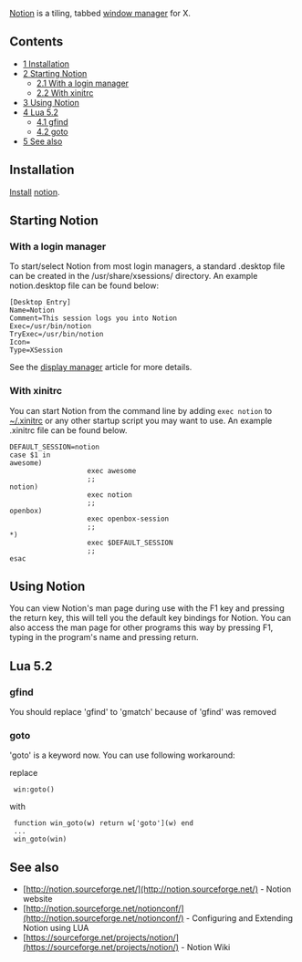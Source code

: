 [Notion](http://notion.sf.net) is a tiling, tabbed [window manager](/index.php/Window_manager "Window manager") for X.

## Contents

*   [1 Installation](#Installation)
*   [2 Starting Notion](#Starting_Notion)
    *   [2.1 With a login manager](#With_a_login_manager)
    *   [2.2 With xinitrc](#With_xinitrc)
*   [3 Using Notion](#Using_Notion)
*   [4 Lua 5.2](#Lua_5.2)
    *   [4.1 gfind](#gfind)
    *   [4.2 goto](#goto)
*   [5 See also](#See_also)

## Installation

[Install](/index.php/Install "Install") [notion](https://www.archlinux.org/packages/?name=notion).

## Starting Notion

### With a login manager

To start/select Notion from most login managers, a standard .desktop file can be created in the /usr/share/xsessions/ directory. An example notion.desktop file can be found below:

```
[Desktop Entry]
Name=Notion
Comment=This session logs you into Notion
Exec=/usr/bin/notion
TryExec=/usr/bin/notion
Icon=
Type=XSession

```

See the [display manager](/index.php/Display_manager "Display manager") article for more details.

### With xinitrc

You can start Notion from the command line by adding `exec notion` to [~/.xinitrc](/index.php/~/.xinitrc "~/.xinitrc") or any other startup script you may want to use. An example .xinitrc file can be found below.

```
DEFAULT_SESSION=notion
case $1 in
awesome) 
                   exec awesome
                   ;;
notion) 
                   exec notion
                   ;;
openbox) 
                   exec openbox-session
                   ;;
*) 
                   exec $DEFAULT_SESSION
                   ;;
esac

```

## Using Notion

You can view Notion's man page during use with the F1 key and pressing the return key, this will tell you the default key bindings for Notion. You can also access the man page for other programs this way by pressing F1, typing in the program's name and pressing return.

## Lua 5.2

### gfind

You should replace 'gfind' to 'gmatch' because of 'gfind' was removed

### goto

'goto' is a keyword now. You can use following workaround:

replace

```
 win:goto()

```

with

```
 function win_goto(w) return w['goto'](w) end
 ...
 win_goto(win)

```

## See also

*   [http://notion.sourceforge.net/](http://notion.sourceforge.net/) - Notion website
*   [http://notion.sourceforge.net/notionconf/](http://notion.sourceforge.net/notionconf/) - Configuring and Extending Notion using LUA
*   [https://sourceforge.net/projects/notion/](https://sourceforge.net/projects/notion/) - Notion Wiki